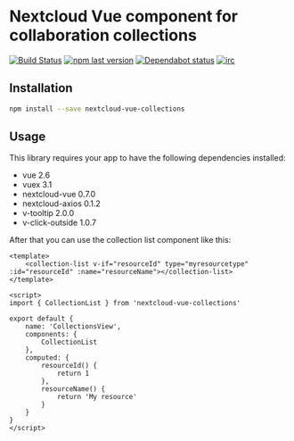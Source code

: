 # Nextcloud Vue component for collaboration collections

[![Build Status](https://travis-ci.org/juliushaertl/nextcloud-vue-collections.svg?branch=master)](https://travis-ci.org/juliushaertl/nextcloud-vue-collections) [![npm last version](https://img.shields.io/npm/v/nextcloud-vue-collections.svg?style=flat-square)](https://www.npmjs.com/package/nextcloud-vue-collections) [![Dependabot status](https://img.shields.io/badge/Dependabot-enabled-brightgreen.svg?longCache=true&style=flat-square&logo=dependabot)](https://dependabot.com) [![irc](https://img.shields.io/badge/IRC-%23nextcloud--dev%20on%20freenode-blue.svg?style=flat-square)](https://webchat.freenode.net/?channels=nextcloud-dev)


## Installation

```sh
npm install --save nextcloud-vue-collections
```


## Usage

This library requires your app to have the following dependencies installed:

- vue 2.6
- vuex 3.1
- nextcloud-vue 0.7.0
- nextcloud-axios 0.1.2
- v-tooltip 2.0.0
- v-click-outside 1.0.7

After that you can use the collection list component like this:

```vue
<template>
	<collection-list v-if="resourceId" type="myresourcetype" :id="resourceId" :name="resourceName"></collection-list>
</template>

<script>
import { CollectionList } from 'nextcloud-vue-collections'

export default {
    name: 'CollectionsView',
    components: {
        CollectionList
    },
    computed: {
        resourceId() {
            return 1
        },
        resourceName() {
            return 'My resource'
        }
    }
}
</script>
```
